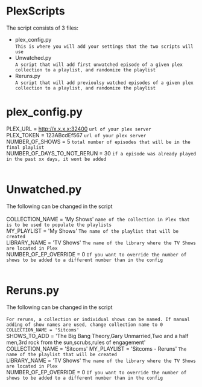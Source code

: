 # PlexScripts

The script consists of 3 files:

* plex_config.py <br />
  ```This is where you will add your settings that the two scripts will use```
* Unwatched.py <br />
  ```A script that will add first unwatched episode of a given plex collection to a playlist, and randomize the playlist```
* Reruns.py <br />
  ```A script that will add previoulsy watched episodes of a given plex collection to a playlist, and randomize the playlist```


# plex_config.py
PLEX_URL = http://x.x.x.x:32400 ```url of your plex server``` <br />
PLEX_TOKEN = 123ABcdEf567 ```url of your plex server```<br />
NUMBER_OF_SHOWS = 5 ```total number of episodes that will be in the final playlist```<br />
NUMBER_OF_DAYS_TO_NOT_RERUN = 30 ```if a episode was already played in the past xx days, it wont be added```<br />
<br />
# Unwatched.py
The following can be changed in the script
<br />
<br />
COLLECTION_NAME = 'My Shows' ```name of the collection in Plex that is to be used to populate the playlists``` <br />
MY_PLAYLIST = 'My Shows' ```The name of the playlist that will be created``` <br />
LIBRARY_NAME = 'TV Shows' ```The name of the library where the TV Shows are located in Plex``` <br />
NUMBER_OF_EP_OVERRIDE = 0 ```If you want to override the number of shows to be added to a different number than in the config``` <br />
<br />
# Reruns.py
The following can be changed in the script
<br />
<br />
```For reruns, a collection or individual shows can be named. If manual adding of show names are used, change collection name to 0 COLLECTION_NAME = 'Sitcoms'``` <br />
SHOWS_TO_ADD = 'The Big Bang Theory,Gary Unmarried,Two and a half men,3rd rock from the sun,scrubs,rules of engagement'
COLLECTION_NAME = 'Sitcoms'
MY_PLAYLIST = 'Sitcoms - Reruns' ```The name of the playlist that will be created``` <br />
LIBRARY_NAME = 'TV Shows' ```The name of the library where the TV Shows are located in Plex``` <br />
NUMBER_OF_EP_OVERRIDE = 0 ```If you want to override the number of shows to be added to a different number than in the config``` <br />
#
